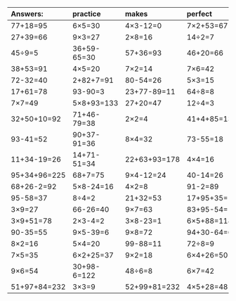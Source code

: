 | Answers: | practice | makes | perfect | ! |
| :--- | :--- | :--- | :--- | :--- |
| 77+18=95 | 6×5=30 | 4×3-12=0 | 7×2+53=67 | 6×3=18 | 
| 27+39=66 | 9×3=27 | 2×8=16 | 14÷2=7 | 6×2+42=54 | 
| 45÷9=5 | 36+59-65=30 | 57+36=93 | 46+20=66 | 20+97+38=155 | 
| 38+53=91 | 4×5=20 | 7×2=14 | 7×6=42 | 3×8=24 | 
| 72-32=40 | 2+82+7=91 | 80-54=26 | 5×3=15 | 6×8=48 | 
| 17+61=78 | 93-90=3 | 23+77-89=11 | 64÷8=8 | 80-49=31 | 
| 7×7=49 | 5×8+93=133 | 27+20=47 | 12÷4=3 | 2×3=6 | 
| 32+50+10=92 | 71+46-79=38 | 2×2=4 | 41+4+85=130 | 17+81=98 | 
| 93-41=52 | 90+37-91=36 | 8×4=32 | 73-55=18 | 18÷6=3 | 
| 11+34-19=26 | 14+71-51=34 | 22+63+93=178 | 4×4=16 | 33-26=7 | 
| 95+34+96=225 | 68+7=75 | 9×4-12=24 | 40-14=26 | 2×7-6=8 | 
| 68+26-2=92 | 5×8-24=16 | 4×2=8 | 91-2=89 | 2×4=8 | 
| 95-58=37 | 8÷4=2 | 21+32=53 | 17+95+35=147 | 4×6-19=5 | 
| 3×9=27 | 66-26=40 | 9×7=63 | 83+95-54=124 | 42+67+89=198 | 
| 3×9+51=78 | 2×3-4=2 | 3×8-23=1 | 6×5+88=118 | 22+18=40 | 
| 90-35=55 | 9×5-39=6 | 9×8=72 | 94+30-64=60 | 2×6=12 | 
| 8×2=16 | 5×4=20 | 99-88=11 | 72÷8=9 | 9×5=45 | 
| 7×5=35 | 6×2+25=37 | 9×2=18 | 6×4+26=50 | 98+69-23=144 | 
| 9×6=54 | 30+98-6=122 | 48÷6=8 | 6×7=42 | 32+65=97 | 
| 51+97+84=232 | 3×3=9 | 52+99+81=232 | 4×5+28=48 | 63-46=17 | 
